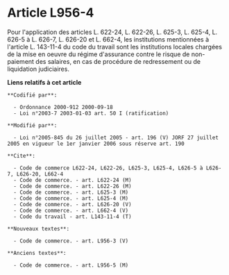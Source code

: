 # Article L956-4

Pour l'application des articles L. 622-24, L. 622-26, L. 625-3, L. 625-4, L. 626-5 à L. 626-7, L. 626-20 et L. 662-4, les
institutions mentionnées à l'article L. 143-11-4 du code du travail sont les institutions locales chargées de la mise en
oeuvre du régime d'assurance contre le risque de non-paiement des salaires, en cas de procédure de redressement ou de
liquidation judiciaires.

**Liens relatifs à cet article**

	**Codifié par**:

	  - Ordonnance 2000-912 2000-09-18
	  - Loi n°2003-7 2003-01-03 art. 50 I (ratification)

	**Modifié par**:

	  - Loi n°2005-845 du 26 juillet 2005 - art. 196 (V) JORF 27 juillet 2005 en vigueur le 1er janvier 2006 sous réserve art. 190

	**Cite**:

	  - Code de commerce L622-24, L622-26, L625-3, L625-4, L626-5 à L626-7, L626-20, L662-4
	  - Code de commerce. - art. L622-24 (M)
	  - Code de commerce. - art. L622-26 (M)
	  - Code de commerce. - art. L625-3 (M)
	  - Code de commerce. - art. L625-4 (M)
	  - Code de commerce. - art. L626-20 (V)
	  - Code de commerce. - art. L662-4 (V)
	  - Code du travail - art. L143-11-4 (T)

	**Nouveaux textes**:

	  - Code de commerce. - art. L956-3 (V)

	**Anciens textes**:

	  - Code de commerce. - art. L956-5 (M)
